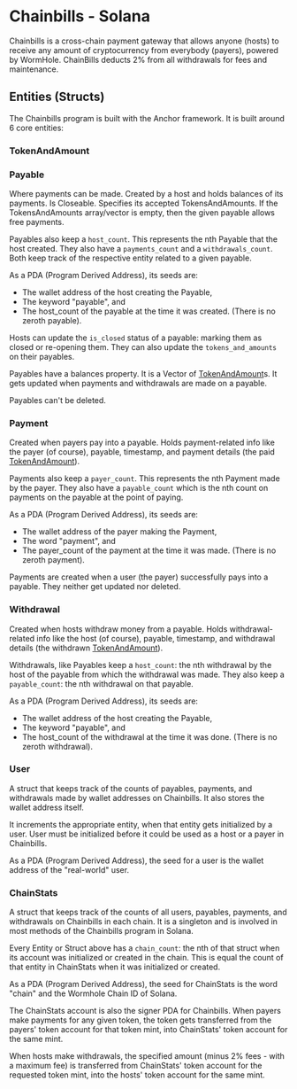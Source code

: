 # Chainbills - Solana

Chainbills is a cross-chain payment gateway that allows anyone (hosts) to receive any amount of cryptocurrency from everybody (payers), powered by WormHole. ChainBills deducts 2% from all withdrawals for fees and maintenance.

## Entities (Structs)

The Chainbills program is built with the Anchor framework. It is built around 6 core entities:

### TokenAndAmount

### Payable

Where payments can be made. Created by a host and holds balances of its payments. Is Closeable. Specifies its accepted TokensAndAmounts. If the TokensAndAmounts array/vector is empty, then the given payable allows free payments.

Payables also keep a `host_count`. This represents the nth Payable that the host created. They also have a `payments_count` and a `withdrawals_count`. Both keep track of the respective entity related to a given payable.

As a PDA (Program Derived Address), its seeds are:

- The wallet address of the host creating the Payable,
- The keyword "payable", and
- The host_count of the payable at the time it was created. (There is no zeroth payable).

Hosts can update the `is_closed` status of a payable: marking them as closed or re-opening them. They can also update the `tokens_and_amounts` on their payables.

Payables have a balances property. It is a Vector of [TokenAndAmount](#tokenandamount)s. It gets updated when payments and withdrawals are made on a payable.

Payables can't be deleted.

### Payment

Created when payers pay into a payable. Holds payment-related info like the payer (of course), payable, timestamp, and payment details (the paid [TokenAndAmount](#tokenandamount)).

Payments also keep a `payer_count`. This represents the nth Payment made by the payer. They also have a `payable_count` which is the nth count on payments on the payable at the point of paying.

As a PDA (Program Derived Address), its seeds are:

- The wallet address of the payer making the Payment,
- The word "payment", and
- The payer_count of the payment at the time it was made. (There is no zeroth payment).

Payments are created when a user (the payer) successfully pays into a payable. They neither get updated nor deleted.

### Withdrawal

Created when hosts withdraw money from a payable. Holds withdrawal-related info like the host (of course), payable, timestamp, and withdrawal details (the withdrawn [TokenAndAmount](#tokenandamount)).

Withdrawals, like Payables keep a `host_count`: the nth withdrawal by the host of the payable from which the withdrawal was made. They also keep a `payable_count`: the nth withdrawal on that payable.

As a PDA (Program Derived Address), its seeds are:

- The wallet address of the host creating the Payable,
- The keyword "payable", and
- The host_count of the withdrawal at the time it was done. (There is no zeroth withdrawal).

### User

A struct that keeps track of the counts of payables, payments, and withdrawals made by wallet addresses on Chainbills. It also stores the wallet address itself.

It increments the appropriate entity, when that entity gets initialized by a user. User must be initialized before it could be used as a host or a payer in Chainbills.

As a PDA (Program Derived Address), the seed for a user is the wallet address of the "real-world" user.

### ChainStats

A struct that keeps track of the counts of all users, payables, payments, and withdrawals on Chainbills in each chain. It is a singleton and is involved in most methods of the Chainbills program in Solana.

Every Entity or Struct above has a `chain_count`: the nth of that struct when its account was initialized or created in the chain. This is equal the count of that entity in ChainStats when it was initialized or created.

As a PDA (Program Derived Address), the seed for ChainStats is the word "chain" and the Wormhole Chain ID of Solana.

The ChainStats account is also the signer PDA for Chainbills. When payers make payments for any given token, the token gets transferred from the payers' token account for that token mint, into ChainStats' token account for the same mint.

When hosts make withdrawals, the specified amount (minus 2% fees - with a maximum fee) is transferred from ChainStats' token account for the requested token mint, into the hosts' token account for the same mint.
